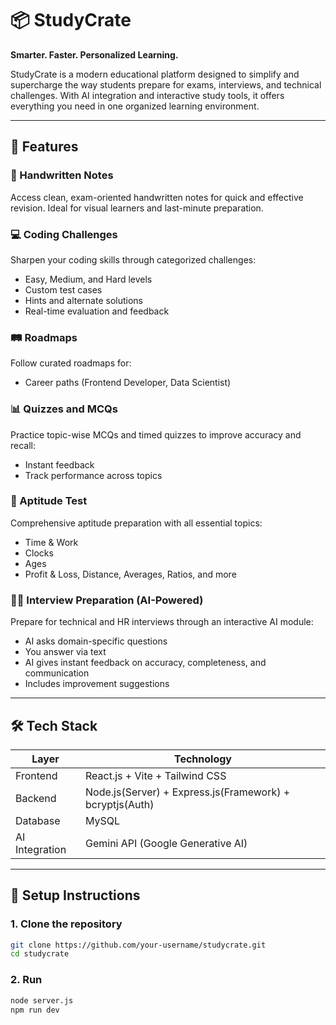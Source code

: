 # 📦 StudyCrate

**Smarter. Faster. Personalized Learning.**

StudyCrate is a modern educational platform designed to simplify and supercharge the way students prepare for exams, interviews, and technical challenges. With AI integration and interactive study tools, it offers everything you need in one organized learning environment.

---

## 🌟 Features

### 📘 Handwritten Notes  
Access clean, exam-oriented handwritten notes for quick and effective revision. Ideal for visual learners and last-minute preparation.

### 💻 Coding Challenges  
Sharpen your coding skills through categorized challenges:
- Easy, Medium, and Hard levels  
- Custom test cases  
- Hints and alternate solutions  
- Real-time evaluation and feedback

### 🛤️ Roadmaps  
Follow curated roadmaps for:
- Career paths (Frontend Developer, Data Scientist)

### 📊 Quizzes and MCQs  
Practice topic-wise MCQs and timed quizzes to improve accuracy and recall:
- Instant feedback   
- Track performance across topics

### 🧮 Aptitude Test  
Comprehensive aptitude preparation with all essential topics:
- Time & Work  
- Clocks  
- Ages  
- Profit & Loss, Distance, Averages, Ratios, and more

### 🧑‍💼 Interview Preparation (AI-Powered)  
Prepare for technical and HR interviews through an interactive AI module:
- AI asks domain-specific questions  
- You answer via text  
- AI gives instant feedback on accuracy, completeness, and communication  
- Includes improvement suggestions

---

## 🛠️ Tech Stack

| Layer         | Technology                                               |
|---------------|----------------------------------------------------------|
| Frontend      | React.js + Vite + Tailwind CSS                           |
| Backend       | Node.js(Server) + Express.js(Framework) + bcryptjs(Auth) |               |
| Database      | MySQL                                                    |
| AI Integration| Gemini API (Google Generative AI)                        |

---
## 🚀 Setup Instructions

### 1. Clone the repository
```bash
git clone https://github.com/your-username/studycrate.git
cd studycrate
```
### 2. Run
```bash
node server.js
npm run dev
```


